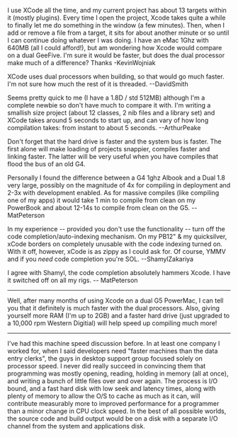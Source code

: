 

I use XCode all the time, and my current project has about 13 targets within it (mostly plugins). Every time I open the project, Xcode takes quite a while to finally let me do something in the window (a few minutes). Then, when I add or remove a file from a target, it sits for about another minute or so until I can continue doing whatever I was doing. I have an eMac 1Ghz with 640MB (all I could afford!), but am wondering how Xcode would compare on a dual GeeFive. I'm sure it would be faster, but does the dual processor make much of a difference? Thanks -KevinWojniak

XCode uses dual processors when building, so that would go much faster. I'm not sure how much the rest of it is threaded. --DavidSmith

Seems pretty quick to me (I have a 1.8D / std 512MB) although I'm a complete newbie so don't have much to compare it with. I'm writing a smallish size project (about 12 classes, 2 nib files and a library set) and XCode takes around 5 seconds to start up, and can vary of how long compilation takes: from instant to about 5 seconds. --ArthurPeake

Don't forget that the hard drive is faster and the system bus is faster. The first alone will make loading of projects snappier, compiles faster and linking faster. The latter will be very useful when you have compiles that flood the bus of an old G4. 

Personally I found the difference between a G4 1ghz Albook and a Dual 1.8 very large, possibly on the magnitude of 4x for compiling in deployment and 2-3x with development enabled. As for massive compiles (like compiling one of my apps) it would take 1 min to compile from clean on my PowerBook and about 12-14s to compile from clean on the G5. -- MatPeterson

In my experience -- provided you don't use the functionality -- turn off the code completion/auto-indexing mechanism. On my PB12" & my quicksilver, xCode borders on completely unusable with the code indexing turned on. With it off, however, xCode is as zippy as I could ask for. Of course, YMMV and if you *need* code completion you're SOL. --ShamylZakariya

I agree with Shamyl, the code completion absolutely hammers Xcode. I have it switched off on all my rigs. -- MatPeterson

----

Well, after many months of using Xcode on a dual G5 PowerMac, I can tell you that it definitely is much faster with the dual processors. Also, giving yourself more RAM (I'm up to 2GB) and a faster hard drive (just upgraded to a 10,000 rpm Western Digitial) will help speed up compiling much more!

----

I've had this machine speed discussion before. In at least one company I worked for, when I said developers need "faster machines than the data entry clerks", the guys in desktop support group focused solely on processor speed. I never did really succeed in convincing them that programming was mostly opening, reading,  holding in memory (all at once), and writing a bunch of little files over and over again. The process is I/O bound, and a fast hard disk with low seek and latency times, along with plenty of memory to allow the O/S to cache as much as it can, will contribute measurably more to improved performance for a programmer than a minor change in CPU clock speed. In the best of all possible worlds, the source code and build output would be on a disk with a separate I/O channel from the system and applications disk.
